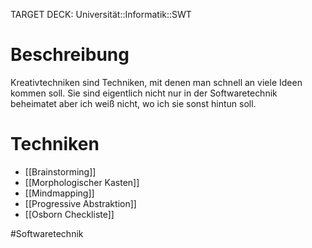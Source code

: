 TARGET DECK: Universität::Informatik::SWT

# Beschreibung
Kreativtechniken sind Techniken, mit denen man schnell an viele Ideen kommen soll. Sie sind eigentlich nicht nur in der Softwaretechnik beheimatet aber ich weiß nicht, wo ich sie sonst hintun soll.

# Techniken 
- [[Brainstorming]]
- [[Morphologischer Kasten]]
- [[Mindmapping]]
- [[Progressive Abstraktion]]
- [[Osborn Checkliste]]


#Softwaretechnik 


